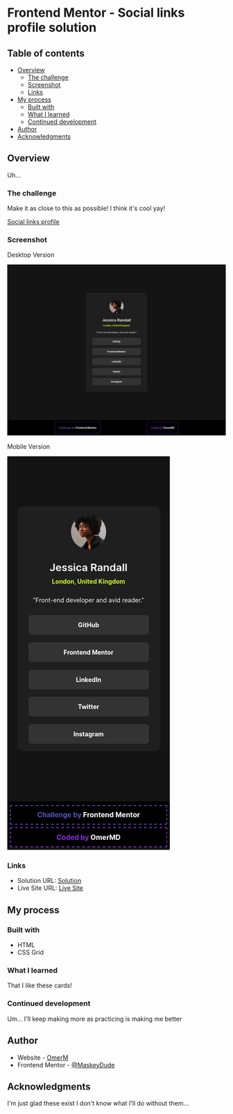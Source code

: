 # Frontend Mentor - Social links profile solution

## Table of contents

- [Overview](#overview)
  - [The challenge](#the-challenge)
  - [Screenshot](#screenshot)
  - [Links](#links)
- [My process](#my-process)
  - [Built with](#built-with)
  - [What I learned](#what-i-learned)
  - [Continued development](#continued-development)
- [Author](#author)
- [Acknowledgments](#acknowledgments)

## Overview

Uh...

### The challenge

Make it as close to this as possible! I think it's cool yay!

<a href="https://www.frontendmentor.io/challenges/social-links-profile-UG32l9m6dQ/hub">Social links profile</a>

### Screenshot

Desktop Version

![](./desktop.png)

Mobile Version

![](./mobile.png)

### Links

- Solution URL: [Solution](https://github.com/MaskeyDude/social-links-profile_frontendo)
- Live Site URL: [Live Site](https://maskeydude.github.io/social-links-profile_frontendo/)

## My process

### Built with

- HTML
- CSS Grid

### What I learned

That I like these cards!

### Continued development

Um... I'll keep making more as practicing is making me better

## Author

- Website - [OmerM](https://www.omerm.42web.io/index.html?i=1)
- Frontend Mentor - [@MaskeyDude](https://www.frontendmentor.io/profile/MaskeyDude)

## Acknowledgments

I'm just glad these exist I don't know what I'll do without them...